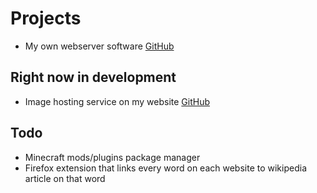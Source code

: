 # Projects

- My own webserver software [GitHub](https://github.com/prokoprandacek/randacek.dev/)

## Right now in development

- Image hosting service on my website [GitHub](https://github.com/prokoprandacek/randacek.dev/)

## Todo

- Minecraft mods/plugins package manager
- Firefox extension that links every word on each website to wikipedia article on that word
